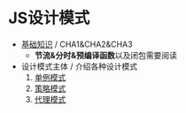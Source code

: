 # JS设计模式

* [基础知识](https://github.com/JiangWeixian/JS-Books/blob/master/JS%E8%AE%BE%E8%AE%A1%E6%A8%A1%E5%BC%8F(Desgin-Patterns)/%E5%9F%BA%E7%A1%80%E7%9F%A5%E8%AF%86/%E5%9F%BA%E7%A1%80%E7%9F%A5%E8%AF%86.md) / CHA1&CHA2&CHA3
  * **节流&分时&预编译函数**以及闭包需要阅读
* 设计模式主体 / 介绍各种设计模式  
  1. [单例模式](https://github.com/JiangWeixian/JS-Books/blob/master/JS%E8%AE%BE%E8%AE%A1%E6%A8%A1%E5%BC%8F(Desgin-Patterns)/%E8%AE%BE%E8%AE%A1%E6%A8%A1%E5%BC%8F/%E5%8D%95%E4%BE%8B%E6%A8%A1%E5%BC%8F.md) 
  2. [策略模式](https://github.com/JiangWeixian/JS-Books/blob/master/JS%E8%AE%BE%E8%AE%A1%E6%A8%A1%E5%BC%8F(Desgin-Patterns)/%E8%AE%BE%E8%AE%A1%E6%A8%A1%E5%BC%8F/%E7%AD%96%E7%95%A5%E6%A8%A1%E5%BC%8F.md)
  3. [代理模式]()
